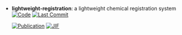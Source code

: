 



- **lightweight-registration**: a lightweight chemical registration system  
    [![Code](https://img.shields.io/github/stars/rinikerlab/lightweight-registration?style=for-the-badge&logo=github)](https://github.com/rinikerlab/lightweight-registration) 
    [![Last Commit](https://img.shields.io/github/last-commit/rinikerlab/lightweight-registration?style=for-the-badge&logo=github)](https://github.com/rinikerlab/lightweight-registration) 

    [![Publication](https://img.shields.io/badge/Publication-Citations:0-blue?style=for-the-badge&logo=bookstack)](https://doi.org/10.1021/acs.jcim.4c01133) 
    [![JIF](https://img.shields.io/badge/Impact_Factor-5.60-purple?style=for-the-badge&logo=academia)](https://doi.org/10.1021/acs.jcim.4c01133)


